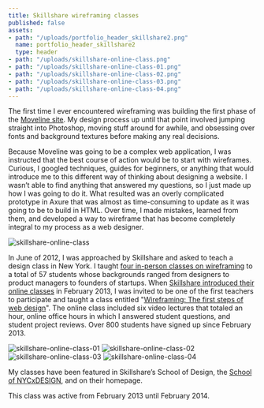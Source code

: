```yaml
---
title: Skillshare wireframing classes
published: false
assets:
- path: "/uploads/portfolio_header_skillshare2.png"
  name: portfolio_header_skillshare2
  type: header
- path: "/uploads/skillshare-online-class.png"
- path: "/uploads/skillshare-online-class-01.png"
- path: "/uploads/skillshare-online-class-02.png"
- path: "/uploads/skillshare-online-class-03.png"
- path: "/uploads/skillshare-online-class-04.png"
---
```


The first time I ever encountered wireframing was building the first phase of the [Moveline site](../moveline). My design process up until that point involved jumping straight into Photoshop, moving stuff around for awhile, and obsessing over fonts and background textures before making any real decisions.

Because Moveline was going to be a complex web application, I was instructed that the best course of action would be to start with wireframes. Curious, I googled techniques, guides for beginners, or anything that would introduce me to this different way of thinking about designing a website. I wasn’t able to find anything that answered my questions, so I just made up how I was going to do it. What resulted was an overly complicated prototype in Axure that was almost as time-consuming to update as it was going to be to build in HTML. Over time, I made mistakes, learned from them, and developed a way to wireframe that has become completely integral to my process as a web designer.

![skillshare-online-class](/uploads/skillshare-online-class.png)

In June of 2012, I was approached by Skillshare and asked to teach a design class in New York. I taught [four in-person classes on wireframing](http://www.skillshare.com/classes/design/Getting-Started-with-Wireframing/1313723689) to a total of 57 students whose backgrounds ranged from designers to product managers to founders of startups. When [Skillshare introduced their online classes](http://www.wired.com/design/2013/03/skillshare-design-school) in February 2013, I was invited to be one of the first teachers to participate and taught a class entitled "[Wireframing: The first steps of web design](http://skl.sh/1c9SibO)". The online class included six video lectures that totaled an hour, online office hours in which I answered student questions, and student project reviews. Over 800 students have signed up since February 2013.

![skillshare-online-class-01](/uploads/skillshare-online-class-01.png)
![skillshare-online-class-02](/uploads/skillshare-online-class-02.png)
![skillshare-online-class-03](/uploads/skillshare-online-class-03.png)
![skillshare-online-class-04](/uploads/skillshare-online-class-04.png)

My classes have been featured in Skillshare’s School of Design, the [School of NYCxDESIGN](http://www.skillshare.com/schools/nycxdesign), and on their homepage.

This class was active from February 2013 until February 2014.
